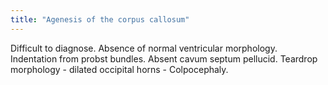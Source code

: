 ```yaml
---
title: "Agenesis of the corpus callosum"
---
```

Difficult to diagnose. Absence of normal ventricular morphology. Indentation from probst bundles. 
Absent cavum septum pellucid. Teardrop morphology - dilated occipital horns - Colpocephaly.


